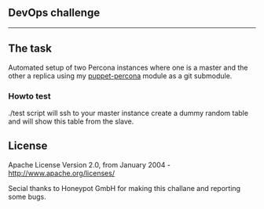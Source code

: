 ## DevOps challenge

---

The task
--------

Automated setup of two Percona instances where one is a master
and the other a replica using my [puppet-percona](https://github.com/kjpopov/puppet-percona) module as a git submodule.

### Howto test

./test script will ssh to your master instance create a dummy random table and will show this table from the slave.


License
-------
Apache License Version 2.0, from January 2004 - http://www.apache.org/licenses/

Secial thanks to Honeypot GmbH for making this challane and reporting some bugs.
